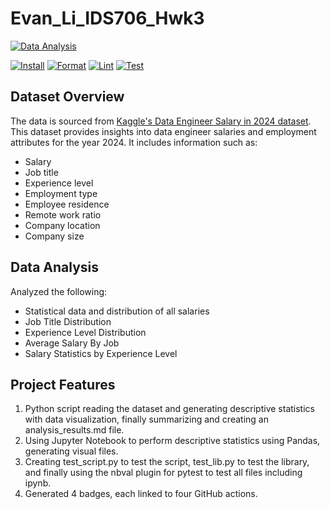 # Evan_Li_IDS706_Hwk3
[![Data Analysis](https://img.shields.io/badge/data%20analysis-complete-brightgreen)](https://github.com/bionicotaku/Evan_Li_IDS706_Hwk3/blob/main/analysis_results.md)

[![Install](https://github.com/bionicotaku/Evan_Li_IDS706_Hwk3/actions/workflows//install.yml/badge.svg)](https://github.com/bionicotaku/Evan_Li_IDS706_Hwk3/actions/workflows/install.yml)
[![Format](https://github.com/bionicotaku/Evan_Li_IDS706_Hwk3/actions/workflows/format.yml/badge.svg)](https://github.com/bionicotaku/Evan_Li_IDS706_Hwk3/actions/workflows/format.yml)
[![Lint](https://github.com/bionicotaku/Evan_Li_IDS706_Hwk3/actions/workflows/lint.yml/badge.svg)](https://github.com/bionicotaku/Evan_Li_IDS706_Hwk3/actions/workflows/lint.yml)
[![Test](https://github.com/bionicotaku/Evan_Li_IDS706_Hwk3/actions/workflows/test.yml/badge.svg)](https://github.com/bionicotaku/Evan_Li_IDS706_Hwk3/actions/workflows/test.yml)
## Dataset Overview

The data is sourced from [Kaggle's Data Engineer Salary in 2024 dataset](https://www.kaggle.com/datasets/chopper53/data-engineer-salary-in-2024). This dataset provides insights into data engineer salaries and employment attributes for the year 2024. It includes information such as:
   - Salary
   - Job title
   - Experience level
   - Employment type
   - Employee residence
   - Remote work ratio
   - Company location
   - Company size

## Data Analysis
Analyzed the following:
- Statistical data and distribution of all salaries
- Job Title Distribution
- Experience Level Distribution
- Average Salary By Job
- Salary Statistics by Experience Level

## Project Features
1. Python script reading the dataset and generating descriptive statistics with data visualization, finally summarizing and creating an analysis_results.md file.
2. Using Jupyter Notebook to perform descriptive statistics using Pandas, generating visual files.
3. Creating test_script.py to test the script, test_lib.py to test the library, and finally using the nbval plugin for pytest to test all files including ipynb.
4. Generated 4 badges, each linked to four GitHub actions.